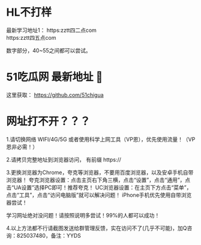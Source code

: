 # HL不打样
最新学习地址1：
https:zztt四二点com  
https:zztt四五点com  

数字部分，40~55之间都可以尝试。


# 51吃瓜网 最新地址 👋 

这里获取： https://github.com/51chigua

# 网址打不开？？？

1.请切换网络 WIFI/4G/5G 或者使用科学上网工具（VP恩），优先使用流量！（VP恩非必需！）

2.请拷贝完整地址到浏览器访问， 有前缀 https://

3.更换浏览器为Chrome，夸克等浏览器，不要用百度浏览器，以及安卓手机自带浏览器！
夸克浏览器设置：点击主页右下角三横，点击“设置”，点击“通用”，点击“UA设置”选择PC即可！推荐夸克！
UC浏览器设置：在主页下方点击“菜单”，点击“工具”，点击“访问电脑版”就可以解决问题！
iPhone手机优先使用自带浏览器尝试！    

学习网址绝对没问题！请按照说明多尝试！99%的人都可以成功！

4.以上方法都不行请截图发送给群管理反馈，实在访问不了(几乎不可能)，加Q咨询：825037480，备注：YYDS
